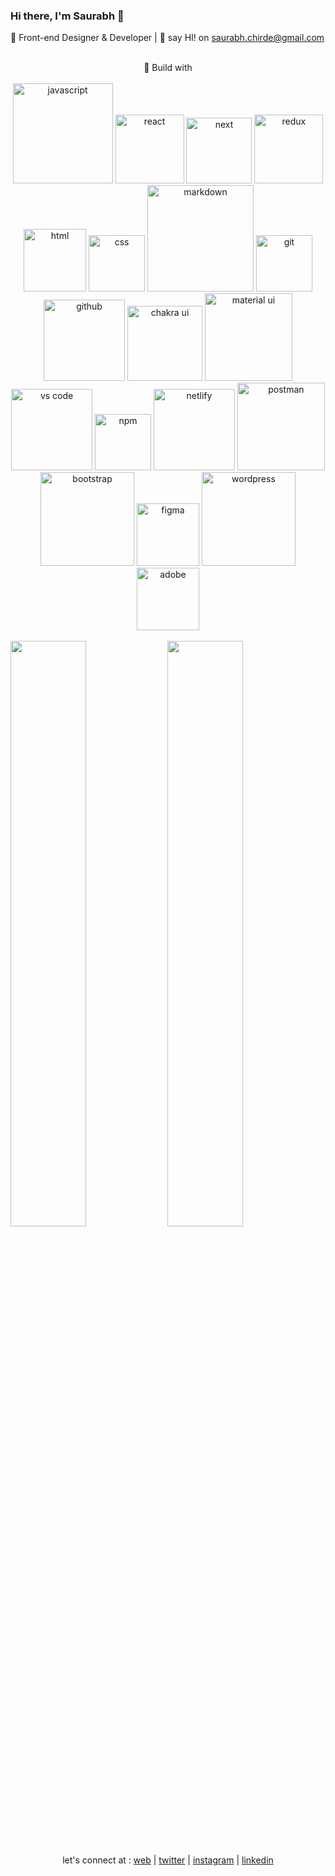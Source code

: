 ### Hi there, I'm Saurabh 👋
🌱 Front-end Designer & Developer |    📧 say HI! on [saurabh.chirde@gmail.com](mailto:saurabh.chirde@gmail.com)

<div display="flex">
<!-- <img align="center" width= "100%" height="auto" src= "https://user-images.githubusercontent.com/92800463/140734230-64a33748-4d11-409d-8279-d0b8758f6e0a.png" />   -->
<div>
  
<br/>

<div align="center">🎯 Build with </div>
<br/>
<div align="center">
<img src="https://img.shields.io/badge/JavaScript-F7DF1E?style=for-the-badge&logo=javascript&logoColor=black" alt="javascript" width="160px" />
<img src="https://img.shields.io/badge/React-61DAFB?style=for-the-badge&logo=react&logoColor=black" alt="react" width="110px" />
  <img src="https://img.shields.io/badge/Next-black?style=for-the-badge&logo=next.js&logoColor=white" alt="next" width="105px" />
<img src="https://img.shields.io/badge/Redux-764ABC?style=for-the-badge&logo=redux&logoColor=white" alt="redux" width="110px" />
<img src="https://img.shields.io/badge/HTML-E34F26?style=for-the-badge&logo=html5&logoColor=white" alt="html" width="100px" />
<img src="https://img.shields.io/badge/css-1572B6?style=for-the-badge&logo=css3&logoColor=white" alt="css" width="90px" />
<img src="https://img.shields.io/badge/Markdown-000000?style=for-the-badge&logo=markdown&logoColor=white" alt="markdown" width="170px" />
<img src="https://img.shields.io/badge/Git-F05032?style=for-the-badge&logo=git&logoColor=white" alt="git" width="90px" />
<img src="https://img.shields.io/badge/GitHub-100000?style=for-the-badge&logo=github&logoColor=white" alt="github" width="130px" />
<img src="https://img.shields.io/badge/chakra-%234ED1C5.svg?style=for-the-badge&logo=chakraui&logoColor=white" alt="chakra ui" width="120px" />
<img src="https://img.shields.io/badge/material--ui-0081CB?style=for-the-badge&logo=material-ui&logoColor=white" alt="material ui" width="140px" />
<img src="https://img.shields.io/badge/vs%20code-007ACC?style=for-the-badge&logo=visual%20studio%20code&logoColor=white" alt="vs code" width="130px" />
<img src="https://img.shields.io/badge/npm-CB3837?style=for-the-badge&logo=npm&logoColor=white" alt="npm" width="90px" />
<img src="https://img.shields.io/badge/Netlify-00C7B7?style=for-the-badge&logo=netlify&logoColor=white" alt="netlify" width="130px" />
<img src="https://img.shields.io/badge/postman-FF6C37?style=for-the-badge&logo=postman&logoColor=white" alt="postman" width="140px" />
<img src="https://img.shields.io/badge/bootstrap-7952B3?style=for-the-badge&logo=bootstrap&logoColor=white" alt="bootstrap" width="150px" />
<img src="https://img.shields.io/badge/figma-F24E1E?style=for-the-badge&logo=figma&logoColor=white" alt="figma" width="100px" />
<img src="https://img.shields.io/badge/wordpress-21759b?style=for-the-badge&logo=wordpress&logoColor=white" alt="wordpress" width="150px" />
<img src="https://img.shields.io/badge/adobe-%23FF0000.svg?style=for-the-badge&logo=adobe&logoColor=white" alt="adobe" width="100px" />
</div>


<br> 
<div display="flex">
<img align="center" width= "49%" src= "https://github-readme-stats.vercel.app/api/top-langs/?username=saurabhchirde&layout=compact&theme=tokyonight" />
<img align="center" width="49%" src = "https://github-readme-stats.vercel.app/api?username=saurabhchirde&show_icons=true&theme=tokyonight" />
</div>
<br/>
  <div align="center">
     
let's connect at : [web](https://www.saurabhchirde.com)  |  [twitter](https://www.twitter.com/saurabhchirde)  |  [instagram](https://www.instagram.com/saurabhchirde/)  |  [linkedin](https://www.linkedin.com/in/saurabhchirde)
    
  </div>
